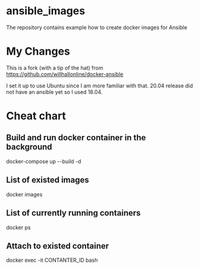# ansible_images
The repository contains example how to create docker images for Ansible

# My Changes
This is a fork (with a tip of the hat) from https://github.com/willhallonline/docker-ansible

I set it up to use Ubuntu since I am more familiar with that. 20.04 release did not have an ansible yet so I used 18.04.

# Cheat chart

## Build and run docker container in the background
docker-compose up --build -d

## List of existed images
docker images

## List of currently running containers
docker ps

## Attach to existed container
docker exec -it CONTANTER_ID bash
